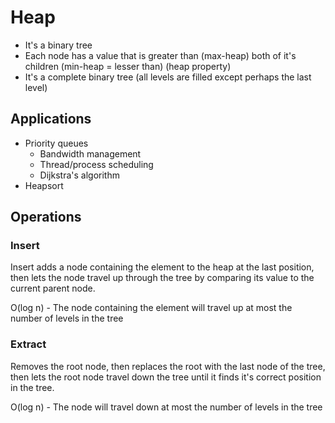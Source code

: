 # Heap

-   It's a binary tree
-   Each node has a value that is greater than (max-heap) both of it's children (min-heap = lesser than) (heap property)
-   It's a complete binary tree (all levels are filled except perhaps the last level)

## Applications

-   Priority queues
    -   Bandwidth management
    -   Thread/process scheduling
    -   Dijkstra's algorithm
-   Heapsort

## Operations

### Insert

Insert adds a node containing the element to the heap at the last position, then lets the node travel up through the tree by comparing its value to the current parent node.

O(log n) - The node containing the element will travel up at most the number of levels in the tree

### Extract

Removes the root node, then replaces the root with the last node of the tree, then lets the root node travel down the tree until it finds it's correct position in the tree.

O(log n) - The node will travel down at most the number of levels in the tree
